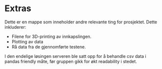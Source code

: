 # Extras

Dette er en mappe som inneholder andre relevante ting for prosjektet. Dette inkluderer:
- Filene for 3D-printing av innkapslingen.
- Plotting av data
- Rå data fra de gjennomførte testene. 

I den endelige løsingen serveren ble satt opp for å behandle csv data i pandas friendly måte, før gruppen gikk for økt readability i stedet.
